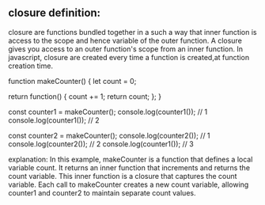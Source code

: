 ## closure definition:

closure are functions bundled together in a such a way that inner function is access to the scope and hence variable of the outer function.
A closure gives you access to an outer function's scope from an inner function.
In javascript, closure are created every time a function is created,at function creation time.

function makeCounter() {
  let count = 0;
  
  return function() {
    count += 1;
    return count;
  };
}

const counter1 = makeCounter();
console.log(counter1()); // 1
console.log(counter1()); // 2

const counter2 = makeCounter();
console.log(counter2()); // 1
console.log(counter2()); // 2
console.log(counter1()); // 3

explanation:
In this example, makeCounter is a function that defines a local variable count. It returns an inner function that increments and returns the count variable. This inner function is a closure that captures the count variable. Each call to makeCounter creates a new count variable, allowing counter1 and counter2 to maintain separate count values.
